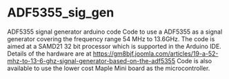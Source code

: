 # ADF5355_sig_gen
ADF5355 signal generator arduino code
Code to use a ADF5355 as a signal generator covering the frequency range 54 MHz to 13.6GHz. 
The code is aimed at a SAMD21 32 bit processor which is supported in the Arduino IDE.
Details of the hardware are at 
https://gm8bjf.joomla.com/articles/19-a-52-mhz-to-13-6-ghz-signal-generator-based-on-the-adf5355
Code is also available to use the lower cost Maple Mini board as the microcontroller.

